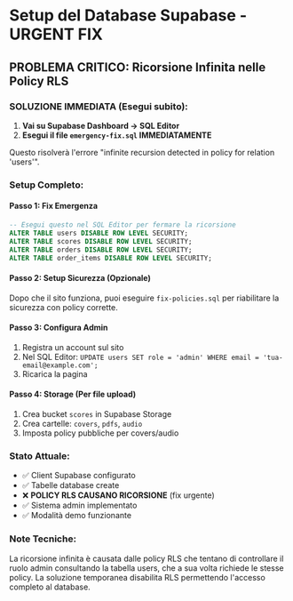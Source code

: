 # Setup del Database Supabase - URGENT FIX

## PROBLEMA CRITICO: Ricorsione Infinita nelle Policy RLS

### SOLUZIONE IMMEDIATA (Esegui subito):

1. **Vai su Supabase Dashboard → SQL Editor**
2. **Esegui il file `emergency-fix.sql` IMMEDIATAMENTE**

Questo risolverà l'errore "infinite recursion detected in policy for relation 'users'".

### Setup Completo:

#### Passo 1: Fix Emergenza
```sql
-- Esegui questo nel SQL Editor per fermare la ricorsione
ALTER TABLE users DISABLE ROW LEVEL SECURITY;
ALTER TABLE scores DISABLE ROW LEVEL SECURITY;
ALTER TABLE orders DISABLE ROW LEVEL SECURITY;
ALTER TABLE order_items DISABLE ROW LEVEL SECURITY;
```

#### Passo 2: Setup Sicurezza (Opzionale)
Dopo che il sito funziona, puoi eseguire `fix-policies.sql` per riabilitare la sicurezza con policy corrette.

#### Passo 3: Configura Admin
1. Registra un account sul sito
2. Nel SQL Editor: `UPDATE users SET role = 'admin' WHERE email = 'tua-email@example.com';`
3. Ricarica la pagina

#### Passo 4: Storage (Per file upload)
1. Crea bucket `scores` in Supabase Storage
2. Crea cartelle: `covers`, `pdfs`, `audio`
3. Imposta policy pubbliche per covers/audio

### Stato Attuale:
- ✅ Client Supabase configurato
- ✅ Tabelle database create
- ❌ **POLICY RLS CAUSANO RICORSIONE** (fix urgente)
- ✅ Sistema admin implementato
- ✅ Modalità demo funzionante

### Note Tecniche:
La ricorsione infinita è causata dalle policy RLS che tentano di controllare il ruolo admin consultando la tabella users, che a sua volta richiede le stesse policy. La soluzione temporanea disabilita RLS permettendo l'accesso completo al database.